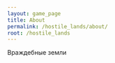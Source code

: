 ```yaml
---
layout: game_page
title: About
permalink: /hostile_lands/about/
root: /hostile_lands
---
```


Враждебные земли